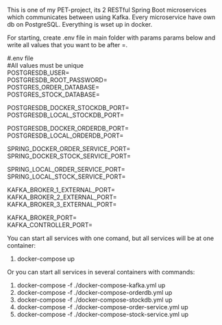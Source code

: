 This is one of my PET-project, its 2 RESTful Spring Boot microservices which communicates between using Kafka. Every microservice have own db on PostgreSQL. Everything is wset up in docker.

For starting, create .env file in main folder with params params below and write all values that you want to be after =. <br>

#.env file <br>
#All values must be unique <br>
POSTGRESDB_USER= <br>
POSTGRESDB_ROOT_PASSWORD= <br>
POSTGRES_ORDER_DATABASE= <br>
POSTGRES_STOCK_DATABASE= <br>

POSTGRESDB_DOCKER_STOCKDB_PORT= <br>
POSTGRESDB_LOCAL_STOCKDB_PORT= <br>

POSTGRESDB_DOCKER_ORDERDB_PORT= <br>
POSTGRESDB_LOCAL_ORDERDB_PORT= <br>

SPRING_DOCKER_ORDER_SERVICE_PORT= <br>
SPRING_DOCKER_STOCK_SERVICE_PORT= <br>

SPRING_LOCAL_ORDER_SERVICE_PORT= <br>
SPRING_LOCAL_STOCK_SERVICE_PORT= <br>

KAFKA_BROKER_1_EXTERNAL_PORT= <br>
KAFKA_BROKER_2_EXTERNAL_PORT= <br>
KAFKA_BROKER_3_EXTERNAL_PORT= <br>

KAFKA_BROKER_PORT= <br>
KAFKA_CONTROLLER_PORT= <br>

You can start all services with one comand, but all services will be at one container: 
1) docker-compose up

Or you can start all services in several containers with commands:
1) docker-compose -f ./docker-compose-kafka.yml up
2) docker-compose -f ./docker-compose-orderdb.yml up
3) docker-compose -f ./docker-compose-stockdb.yml up
4) docker-compose -f ./docker-compose-order-service.yml up
5)  docker-compose -f ./docker-compose-stock-service.yml up

